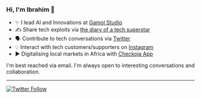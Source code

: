 ### Hi, I'm Ibrahim 👋
 
  * ✨ I lead AI and Innovations at [Gamol Studio](http://gamolstudio.com/)
  * ✍ Share tech exploits via [the diary of a tech superstar](https://ibrahimgbadegesin.blogspot.com/)
  * 🗣️ Contribute to tech conversations via [Twitter](https://twitter.com/Engrgit)
  * 💡 Interact with tech customers/supporters on [Instagram](https://www.instagram.com/engrgit/)
  * ▶️ Digitalising local markets in Africa with [Checkoja App](https://play.google.com/store/apps/details?id=com.checkoja.checkojaapp)
    

I'm best reached via email. I'm always open to interesting conversations and collaboration.

 
---
[![Twitter Follow](https://img.shields.io/twitter/follow/Engrgit?label=Follow&style=social)](https://twitter.com/Engrgit)

